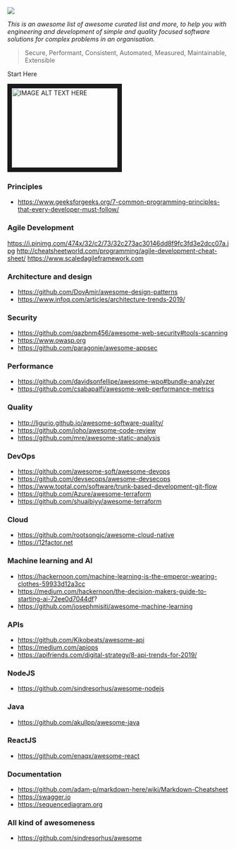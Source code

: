 ![](https://i.pinimg.com/originals/ea/ba/92/eaba92aebcff4399bcd0a64cf576ea46.jpg)

*_This is an awesome list of awesome curated list and more, to help you with engineering and development of simple and quality focused software solutions for complex problems in an organisation._* 

> Secure, Performant, Consistent, Automated, Measured, Maintainable, Extensible

Start Here

<a href="http://www.youtube.com/watch?feature=player_embedded&v=p0jGmgIrf_M" target="_blank"><img src="http://img.youtube.com/vi/p0jGmgIrf_M/0.jpg" 
alt="IMAGE ALT TEXT HERE" width="240" height="180" border="10" /></a>

### Principles
- https://www.geeksforgeeks.org/7-common-programming-principles-that-every-developer-must-follow/

### Agile Development
https://i.pinimg.com/474x/32/c2/73/32c273ac30146dd8f9fc3fd3e2dcc07a.jpg
http://cheatsheetworld.com/programming/agile-development-cheat-sheet/
https://www.scaledagileframework.com

### Architecture and design
- https://github.com/DovAmir/awesome-design-patterns
- https://www.infoq.com/articles/architecture-trends-2019/

### Security 
- https://github.com/qazbnm456/awesome-web-security#tools-scanning
- https://www.owasp.org
- https://github.com/paragonie/awesome-appsec

### Performance
- https://github.com/davidsonfellipe/awesome-wpo#bundle-analyzer
- https://github.com/csabapalfi/awesome-web-performance-metrics

### Quality
- http://ligurio.github.io/awesome-software-quality/
- https://github.com/joho/awesome-code-review
- https://github.com/mre/awesome-static-analysis

### DevOps
- https://github.com/awesome-soft/awesome-devops
- https://github.com/devsecops/awesome-devsecops
- https://www.toptal.com/software/trunk-based-development-git-flow
- https://github.com/Azure/awesome-terraform
- https://github.com/shuaibiyy/awesome-terraform

### Cloud
- https://github.com/rootsongjc/awesome-cloud-native
- https://12factor.net

### Machine learning and AI
- https://hackernoon.com/machine-learning-is-the-emperor-wearing-clothes-59933d12a3cc
- https://medium.com/hackernoon/the-decision-makers-guide-to-starting-ai-72ee0d7044df?
- https://github.com/josephmisiti/awesome-machine-learning

### APIs
- https://github.com/Kikobeats/awesome-api
- https://medium.com/apiops
- https://apifriends.com/digital-strategy/8-api-trends-for-2019/

### NodeJS
- https://github.com/sindresorhus/awesome-nodejs

### Java
- https://github.com/akullpp/awesome-java 

### ReactJS 
- https://github.com/enaqx/awesome-react

### Documentation
- https://github.com/adam-p/markdown-here/wiki/Markdown-Cheatsheet
- https://swagger.io
- https://sequencediagram.org

### All kind of awesomeness
- https://github.com/sindresorhus/awesome
